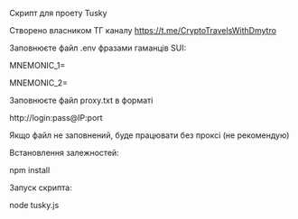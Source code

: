 Скрипт для проету Tusky

Створено власником ТГ каналу https://t.me/CryptoTravelsWithDmytro

Заповнюєте файл .env фразами гаманців SUI:

MNEMONIC_1=

MNEMONIC_2=

Заповнюєте файл proxy.txt в форматі

http://login:pass@IP:port

Якщо файл не заповнений, буде працювати без проксі (не рекомендую)

Встановлення залежностей:

npm install

Запуск скрипта:

node tusky.js
